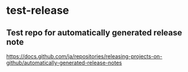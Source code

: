 # test-release

## Test repo for automatically generated release note

https://docs.github.com/ja/repositories/releasing-projects-on-github/automatically-generated-release-notes
